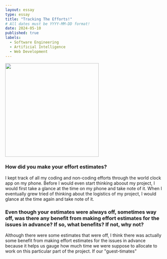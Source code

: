 ```yaml
---
layout: essay
type: essay
title: "Tracking The Efforts!"
# All dates must be YYYY-MM-DD format!
date: 2024-05-10
published: true
labels:
  - Software Engineering
  - Artificial Intelligence
  - Web Development
---
```


<img src="../img/logo.jpg" width="300"> 

### How did you make your effort estimates?

I kept track of all my coding and non-coding efforts through the world clock app on my phone. Before I would even start thinking aboout my project, I would first take a glance at the time on my phone and take note of it. When I eventually grew tried of thinking about the logistics of my project, I would glance at the time again and take note of it. 

### Even though your estimates were always off, sometimes way off, was there any benefit from making effort estimates for the issues in advance? If so, what benefits? If not, why not?

Although there were some estimates that were off, I think there was actually some benefit from making effort estimates for the issues in advance because it helps us gauge how much time we were suppose to allocate to work on this particular part of the project. If our \"guest-timates\"  





